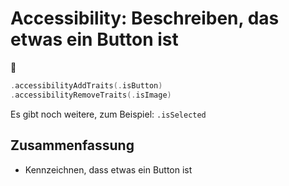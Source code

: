 # Accessibility: Beschreiben, das etwas ein Button ist
🦮


```swift
.accessibilityAddTraits(.isButton)
.accessibilityRemoveTraits(.isImage)
```

Es gibt noch weitere, zum Beispiel: `.isSelected`

## Zusammenfassung
- Kennzeichnen, dass etwas ein Button ist

